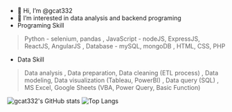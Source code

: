 - 👋 Hi, I’m @gcat332
- 👀 I’m interested in data analysis and backend programing
- Programing Skill
 > Python - selenium, pandas
 > , JavaScript - nodeJS, ExpressJS, ReactJS, AngularJS
 > , Database - mySQL, mongoDB
 > , HTML, CSS, PHP
- Data Skill
 > Data analysis
 > , Data preparation, Data cleaning (ETL process)
 > , Data modeling, Data visualization (Tableau, PowerBI)
 > , Data query (SQL)
 > , MS Excel, Google Sheets (VBA, Power Query, Basic Function)

![gcat332's GitHub stats](https://github-readme-stats.vercel.app/api?username=gcat332&theme=tokyonight)
![Top Langs](https://github-readme-stats.vercel.app/api/top-langs/?username=gcat332&layout=compact)

<!---
gcat332/gcat332 is a ✨ special ✨ repository because its `README.md` (this file) appears on your GitHub profile.
You can click the Preview link to take a look at your changes.
--->

